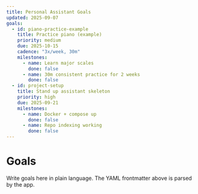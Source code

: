 ```yaml
---
title: Personal Assistant Goals
updated: 2025-09-07
goals:
  - id: piano-practice-example
    title: Practice piano (example)
    priority: medium
    due: 2025-10-15
    cadence: "3x/week, 30m"
    milestones:
      - name: Learn major scales
        done: false
      - name: 30m consistent practice for 2 weeks
        done: false
  - id: project-setup
    title: Stand up assistant skeleton
    priority: high
    due: 2025-09-21
    milestones:
      - name: Docker + compose up
        done: false
      - name: Repo indexing working
        done: false
---
```


# Goals

Write goals here in plain language. The YAML frontmatter above is parsed by the app.
